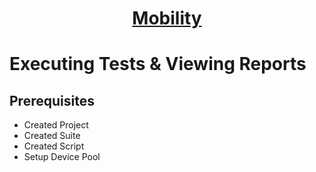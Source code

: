 <h1 style="text-align: center; text-decoration:underline; font-weight: bold;">Mobility</h1>

# Executing Tests & Viewing Reports

## Prerequisites <!-- {docsify-ignore} --> 
- Created Project 
- Created Suite
- Created Script
- Setup Device Pool